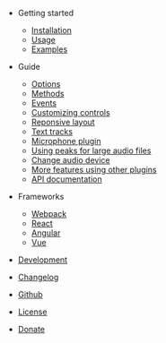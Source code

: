 - Getting started
  - [Installation](install.md)
  - [Usage](usage.md)
  - [Examples](examples.md)

- Guide
  - [Options](options.md)
  - [Methods](methods.md)
  - [Events](events.md)
  - [Customizing controls](controls.md)
  - [Reponsive layout](responsive.md)
  - [Text tracks](text-tracks.md)
  - [Microphone plugin](microphone.md)
  - [Using peaks for large audio files](peaks.md)
  - [Change audio device](change-device.md)
  - [More features using other plugins](plugins.md)
  - [API documentation](/api)

- Frameworks
  - [Webpack](webpack.md)
  - [React](react.md)
  - [Angular](angular.md)
  - [Vue](vue.md)

- [Development](development.md)
- [Changelog](/changelog)
- [Github](https://github.com/collab-project/videojs-wavesurfer)
- [License](license.md)
- [Donate](donate.md)
